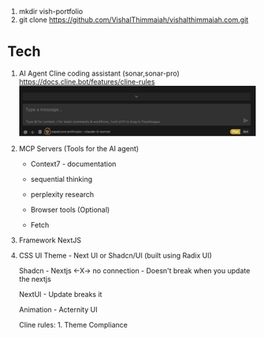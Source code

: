 1. mkdir vish-portfolio
2. git clone https://github.com/VishalThimmaiah/vishalthimmaiah.com.git


# Tech

1. AI Agent
	Cline coding assistant (sonar,sonar-pro)
	https://docs.cline.bot/features/cline-rules
   ![Cline rule button](cline-rule.png)


1. MCP Servers (Tools for the AI agent)
	- Context7 - documentation
	- sequential thinking
	- perplexity research

	- Browser tools (Optional)
	- Fetch

1. Framework
	NextJS

1. CSS
	UI Theme - Next UI or Shadcn/UI (built using Radix UI)

	Shadcn - Nextjs <-X-> no connection - Doesn't break when you update the nextjs

	NextUI - Update breaks it

	Animation - Acternity UI 

	Cline rules:
		1. Theme Compliance


